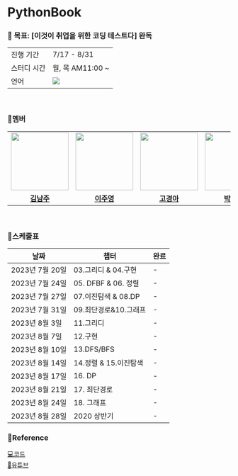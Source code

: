 # PythonBook
### 📝 목표:  [이것이 취업을 위한 코딩 테스트다] 완독
<table>
	<tr>
		<td>진행 기간</td>
		<td>7/17 - 8/31</td>
	</tr>
	<tr>
		<td>스터디 시간</td>
		<td>월, 목 AM11:00 ~ </td>
	</tr>
	<tr>
		<td>언어</td>
		<td><img src="https://img.shields.io/badge/python-3670A0?style=for-the-badge&logo=python&logoColor=ffdd54"></td>
	</tr>
</table>

<br>

### 🙆멤버
<table>
 <tr>
    <td align="center"><a href="https://github.com/Jupiter-J"><img src="https://github.com/sujin-park0607/PythonBook/assets/75667075/ef4e092c-da0e-4bcc-b700-a6ac8a2324e2" width="130px;" alt=""></a></td>
    <td align="center"><a href="https://github.com/CodyMan0"><img src="https://github.com/sujin-park0607/PythonBook/assets/75667075/ef4e092c-da0e-4bcc-b700-a6ac8a2324e2" width="130px;" alt=""></a></td>
    <td align="center"><a href="https://github.com/GyungA"><img src="https://github.com/Python-Algorithm-Study/PythonBook/assets/71212038/c9351f3d-48b6-4373-b84e-ef2fff3dd5be" width="130px;" alt=""></a></td>
	 <td align="center"><a href="https://github.com/sujin-park0607"><img src="https://github.com/sujin-park0607/PythonBook/assets/75667075/ef4e092c-da0e-4bcc-b700-a6ac8a2324e2" width="130px;" alt=""></a></td>
  </tr>
  <tr>
    <td align="center"><a href="https://github.com/Jupiter-J"><b>김남주</b></a></td>
    <td align="center"><a href="https://github.com/CodyMan0"><b>이주영</b></a></td>
    <td align="center"><a href="https://github.com/GyungA"><b>고경아</b></a></td>
	  <td align="center"><a href="https://github.com/sujin-park0607"><b>박수진</b></a></td>
  </tr> 
</table>

<br>

### 📆스케줄표
|날짜|챕터|완료|
|------|---|---|
|2023년 7월 20일|03.그리디 & 04.구현|-|
|2023년 7월 24일|05. DFBF & 06. 정렬|-|
|2023년 7월 27일|07.이진탐색 & 08.DP|-|
|2023년 7월 31일|09.최단경로&10.그래프|-|
|2023년 8월 3일|11.그리디|-|
|2023년 8월 7일|12.구현|-|
|2023년 8월 10일|13.DFS/BFS|-|
|2023년 8월 14일|14.정렬 & 15.이진탐색|-|
|2023년 8월 17일|16. DP|-|
|2023년 8월 21일|17. 최단경로|-|
|2023년 8월 24일|18. 그래프|-|
|2023년 8월 28일|2020 상반기|-|

### 📔Reference

[💻코드](https://github.com/ndb796/python-for-coding-test)
<br>
[🎥유튜브](https://www.youtube.com/watch?v=m-9pAwq1o3w)
	
